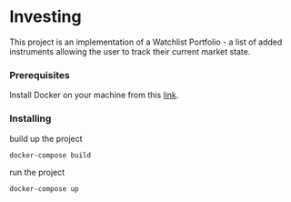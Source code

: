 # Investing

This project is an implementation of a Watchlist Portfolio - a list of added instruments allowing the user to track their current market state.

### Prerequisites

Install Docker on your machine from this [link](https://docs.docker.com/get-docker/).

### Installing

build up the project

```
docker-compose build
```

run the project

```
docker-compose up
```
